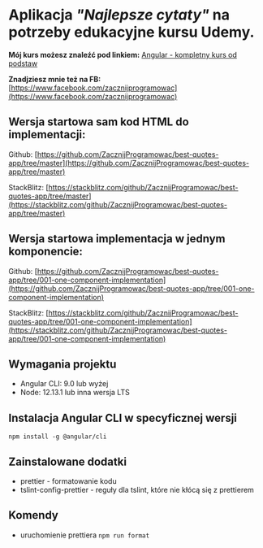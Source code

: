# Aplikacja _"Najlepsze cytaty"_ na potrzeby edukacyjne kursu Udemy.

**Mój kurs możesz znaleźć pod linkiem:** [Angular - kompletny kurs od podstaw](https://www.udemy.com/course/angular-kompletny-kurs-od-podstaw/?referralCode=58A71AA9B0E86A4D8D88)

**Znadjziesz mnie też na FB:** [https://www.facebook.com/zacznijprogramowac](https://www.facebook.com/zacznijprogramowac)  

## Wersja startowa sam kod HTML do implementacji:
Github: [https://github.com/ZacznijProgramowac/best-quotes-app/tree/master](https://github.com/ZacznijProgramowac/best-quotes-app/tree/master)

StackBlitz: [https://stackblitz.com/github/ZacznijProgramowac/best-quotes-app/tree/master](https://stackblitz.com/github/ZacznijProgramowac/best-quotes-app/tree/master)

## Wersja startowa implementacja w jednym komponencie:
Github: [https://github.com/ZacznijProgramowac/best-quotes-app/tree/001-one-component-implementation](https://github.com/ZacznijProgramowac/best-quotes-app/tree/001-one-component-implementation)

StackBlitz: [https://stackblitz.com/github/ZacznijProgramowac/best-quotes-app/tree/001-one-component-implementation](https://stackblitz.com/github/ZacznijProgramowac/best-quotes-app/tree/001-one-component-implementation)


## Wymagania projektu

- Angular CLI: 9.0 lub wyżej
- Node: 12.13.1 lub inna wersja LTS

## Instalacja Angular CLI w specyficznej wersji

`npm install -g @angular/cli`

## Zainstalowane dodatki

- prettier - formatowanie kodu
- tslint-config-prettier - reguły dla tslint, które nie kłócą się z prettierem

## Komendy

- uruchomienie prettiera `npm run format`
